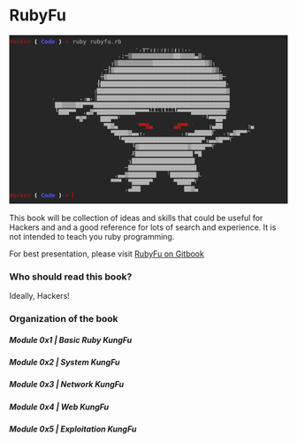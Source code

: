 # RubyFu

![Wireshark](images/other/rubyfu.png)



This book will be collection of ideas and skills that could be useful for Hackers and  and a good reference for lots of search and experience. It is not intended to teach you ruby programming.

For best presentation, please visit [RubyFu on Gitbook](http://RubyFu.net)

### Who should read this book?
Ideally, Hackers!

### Organization of the book
##### Module 0x1 | Basic Ruby KungFu
##### Module 0x2 | System KungFu
##### Module 0x3 | Network KungFu
##### Module 0x4 | Web KungFu
##### Module 0x5 | Exploitation KungFu


